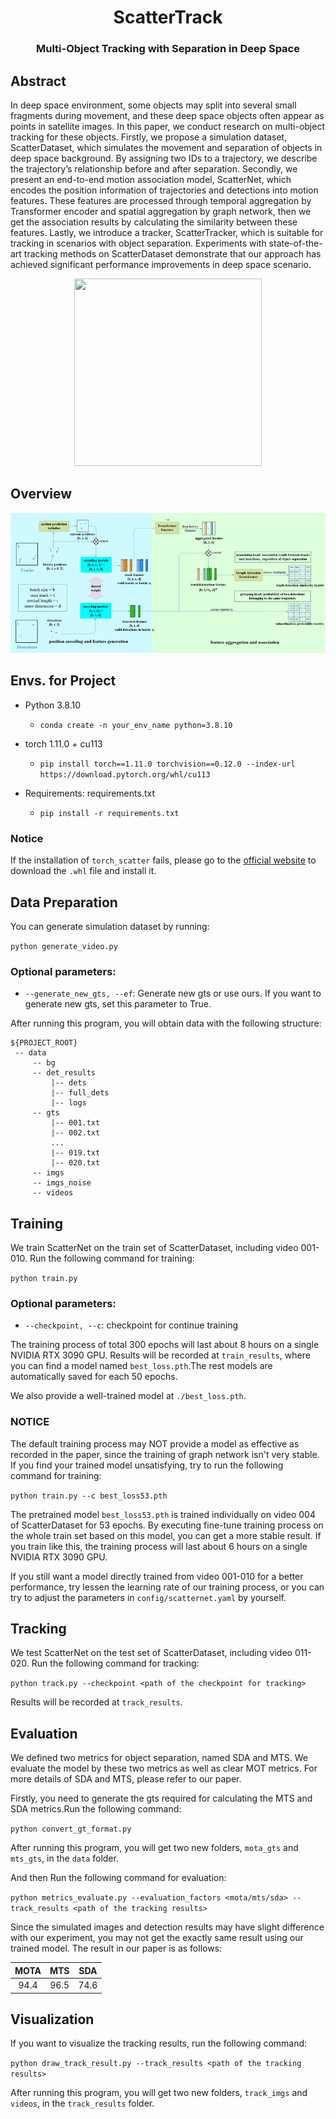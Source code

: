 <div align="center">
<h1>ScatterTrack </h1>
<h3>Multi-Object Tracking with Separation in Deep Space</h3>
</div>




## Abstract
In deep space environment, some objects may split into several small fragments during movement, and these deep space objects often appear as points in satellite images. In this paper, we conduct research on multi-object tracking for these objects. Firstly, we propose a simulation dataset, ScatterDataset, which simulates the movement and separation of objects in deep space background. By assigning two IDs to a trajectory, we describe the trajectory’s relationship before and after separation. Secondly, we present an end-to-end motion association model, ScatterNet, which encodes the position information of trajectories and detections into motion features. These features are processed through temporal aggregation by Transformer encoder and spatial aggregation by graph network, then we get the association results by calculating the similarity between these features. Lastly, we introduce a tracker, ScatterTracker, which is suitable for tracking in scenarios with object separation. Experiments with state-of-the-art tracking methods on ScatterDataset demonstrate that our approach has achieved significant performance improvements in deep space scenario. 




<div align="center">
<img src="assets/demo.gif" width='300' height='300'/>
</div>




## Overview
<div align="center">
<img src="assets/image_structure.png" />
</div>



## Envs. for Project

- Python 3.8.10

  - `conda create -n your_env_name python=3.8.10`

- torch 1.11.0 + cu113
  - `pip install torch==1.11.0 torchvision==0.12.0 --index-url https://download.pytorch.org/whl/cu113`

- Requirements: requirements.txt
  - `pip install -r requirements.txt`

### Notice
If the installation of ``torch_scatter`` fails, please go to the [official website](https://pytorch-geometric.com/whl/) to download the ``.whl`` file and install it.



## Data Preparation

You can generate simulation dataset by running:

`python generate_video.py`

### Optional parameters:
  - `--generate_new_gts, --ef`:  Generate new gts or use ours. If you want to generate new gts, set this parameter to True.

After running this program, you will obtain data with the following structure:
   ```
   ${PROJECT_ROOT}
    -- data
        -- bg
        -- det_results
            |-- dets
            |-- full_dets
            |-- logs
        -- gts
            |-- 001.txt
            |-- 002.txt
            ...
            |-- 019.txt
            |-- 020.txt
        -- imgs
        -- imgs_noise
        -- videos    
   ```

## Training
We train ScatterNet on the train set of ScatterDataset, including video 001-010. Run the following command for training:

`python train.py`

### Optional parameters:
  - `--checkpoint, --c`:  checkpoint for continue training

The training process of total 300 epochs will last about 8 hours on a single NVIDIA RTX 3090 GPU. Results will be recorded at `train_results`, where you can find a model named `best_loss.pth`.The rest models are automatically saved for each 50 epochs. 

We also provide a well-trained model at `./best_loss.pth`. 

### NOTICE 
The default training process may NOT provide a model as effective as recorded in the paper, since the training of graph network isn't very stable. If you find your trained model unsatisfying, try to run the following command for training:

`python train.py --c best_loss53.pth`

The pretrained model `best_loss53.pth` is trained individually on video 004 of ScatterDataset for 53 epochs. By executing fine-tune training process on the whole train set based on this model, you can get a more stable result. If you train like this, the training process will last about 6 hours on a single NVIDIA RTX 3090 GPU.

If you still want a model directly trained from video 001-010 for a better performance, try lessen the learning rate of our training process, or you can try to adjust the parameters in `config/scatternet.yaml` by yourself.


## Tracking
We test ScatterNet on the test set of ScatterDataset, including video 011-020. Run the following command for tracking:

`python track.py --checkpoint <path of the checkpoint for tracking>`


Results will be recorded at `track_results`.

## Evaluation

We defined two metrics for object separation, named SDA and MTS. We evaluate the model by these two metrics as well as clear MOT metrics. For more details of SDA and MTS, please refer to our paper.

Firstly, you need to generate the gts required for calculating the MTS and SDA metrics.Run the following command:

`python convert_gt_format.py`

After running this program, you will get two new folders, `mota_gts` and `mts_gts`, in the `data` folder.

And then Run the following command for evaluation:

`python metrics_evaluate.py --evaluation_factors <mota/mts/sda> --track_results <path of the tracking results>`


Since the simulated images and detection results may have slight difference with our experiment, you may not get the exactly same result using our trained model. The result in our paper is as follows:

|    MOTA     |      MTS     |     SDA     | 
|:-----------:|:------------:|:-----------:|
|    94.4     |     96.5     |     74.6    |


## Visualization 

If you want to visualize the tracking results, run the following command:

`python draw_track_result.py --track_results <path of the tracking results>`

After running this program, you will get two new folders, `track_imgs` and `videos`, in the `track_results` folder.

